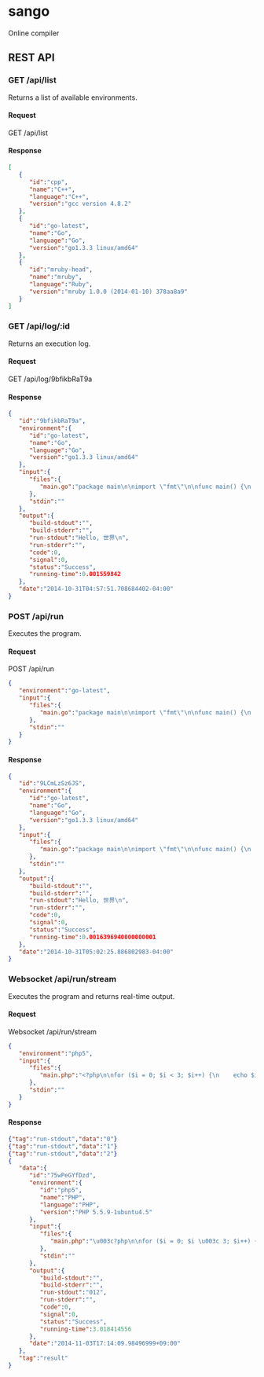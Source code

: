 sango
=====

Online compiler

## REST API

### GET /api/list
Returns a list of available environments.

#### Request
GET /api/list

#### Response
```json
[
   {
      "id":"cpp",
      "name":"C++",
      "language":"C++",
      "version":"gcc version 4.8.2"
   },
   {
      "id":"go-latest",
      "name":"Go",
      "language":"Go",
      "version":"go1.3.3 linux/amd64"
   },
   {
      "id":"mruby-head",
      "name":"mruby",
      "language":"Ruby",
      "version":"mruby 1.0.0 (2014-01-10) 378aa8a9"
   }
]
```

### GET /api/log/:id
Returns an execution log.

#### Request
GET /api/log/9bfikbRaT9a

#### Response
```json
{
   "id":"9bfikbRaT9a",
   "environment":{
      "id":"go-latest",
      "name":"Go",
      "language":"Go",
      "version":"go1.3.3 linux/amd64"
   },
   "input":{
      "files":{
         "main.go":"package main\n\nimport \"fmt\"\n\nfunc main() {\n    fmt.Println(\"Hello, 世界\")\n}\n"
      },
      "stdin":""
   },
   "output":{
      "build-stdout":"",
      "build-stderr":"",
      "run-stdout":"Hello, 世界\n",
      "run-stderr":"",
      "code":0,
      "signal":0,
      "status":"Success",
      "running-time":0.001559842
   },
   "date":"2014-10-31T04:57:51.708684402-04:00"
}
```

### POST /api/run
Executes the program.

#### Request
POST /api/run

```json
{
   "environment":"go-latest",
   "input":{
      "files":{
         "main.go":"package main\n\nimport \"fmt\"\n\nfunc main() {\n    fmt.Println(\"Hello, 世界\")\n}\n"
      },
      "stdin":""
   }
}
```

#### Response
```json
{
   "id":"9LCmLzSz6JS",
   "environment":{
      "id":"go-latest",
      "name":"Go",
      "language":"Go",
      "version":"go1.3.3 linux/amd64"
   },
   "input":{
      "files":{
         "main.go":"package main\n\nimport \"fmt\"\n\nfunc main() {\n    fmt.Println(\"Hello, 世界\")\n}\n"
      },
      "stdin":""
   },
   "output":{
      "build-stdout":"",
      "build-stderr":"",
      "run-stdout":"Hello, 世界\n",
      "run-stderr":"",
      "code":0,
      "signal":0,
      "status":"Success",
      "running-time":0.0016396940000000001
   },
   "date":"2014-10-31T05:02:25.886802983-04:00"
}
```

### Websocket /api/run/stream
Executes the program and returns real-time output.

#### Request
Websocket /api/run/stream

```json
{
   "environment":"php5",
   "input":{
      "files":{
         "main.php":"<?php\n\nfor ($i = 0; $i < 3; $i++) {\n    echo $i;\n    sleep(1);\n}"
      },
      "stdin":""
   }
}
```

#### Response
```json
{"tag":"run-stdout","data":"0"}
{"tag":"run-stdout","data":"1"}
{"tag":"run-stdout","data":"2"}
{
   "data":{
      "id":"75wPeGYfDzd",
      "environment":{
         "id":"php5",
         "name":"PHP",
         "language":"PHP",
         "version":"PHP 5.5.9-1ubuntu4.5"
      },
      "input":{
         "files":{
            "main.php":"\u003c?php\n\nfor ($i = 0; $i \u003c 3; $i++) {\n    echo $i;\n    sleep(1);\n}"
         },
         "stdin":""
      },
      "output":{
         "build-stdout":"",
         "build-stderr":"",
         "run-stdout":"012",
         "run-stderr":"",
         "code":0,
         "signal":0,
         "status":"Success",
         "running-time":3.018414556
      },
      "date":"2014-11-03T17:14:09.98496999+09:00"
   },
   "tag":"result"
}
```
